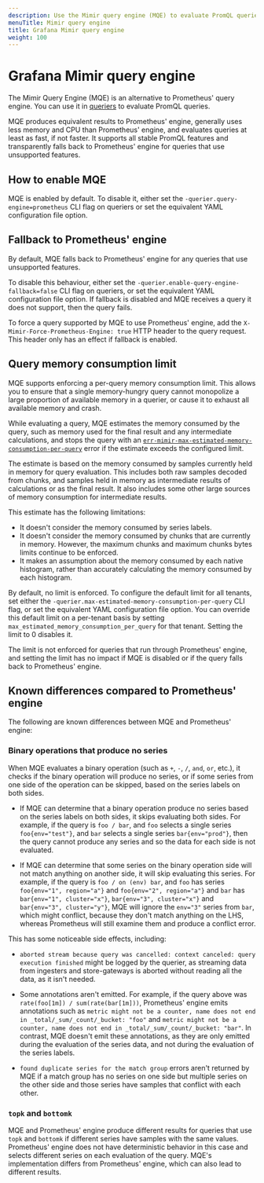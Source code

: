 ```yaml
---
description: Use the Mimir query engine (MQE) to evaluate PromQL queries.
menuTitle: Mimir query engine
title: Grafana Mimir query engine
weight: 100
---
```


# Grafana Mimir query engine

The Mimir Query Engine (MQE) is an alternative to Prometheus' query engine.
You can use it in [queriers](https://grafana.com/docs/mimir/<MIMIR_VERSION>/references/architecture/components/querier)
to evaluate PromQL queries.

MQE produces equivalent results to Prometheus' engine, generally uses less memory and CPU
than Prometheus' engine, and evaluates queries at least as fast, if not faster.
It supports all stable PromQL features and transparently falls back to Prometheus'
engine for queries that use unsupported features.

## How to enable MQE

MQE is enabled by default. To disable it, either set the
`-querier.query-engine=prometheus` CLI flag on queriers or set the equivalent YAML
configuration file option.

## Fallback to Prometheus' engine

By default, MQE falls back to Prometheus' engine for any queries that use unsupported
features.

To disable this behaviour, either set the `-querier.enable-query-engine-fallback=false`
CLI flag on queriers, or set the equivalent YAML configuration file option. If fallback
is disabled and MQE receives a query it does not support, then the query fails.

To force a query supported by MQE to use Prometheus' engine, add the
`X-Mimir-Force-Prometheus-Engine: true` HTTP header to the query request. This header only
has an effect if fallback is enabled.

## Query memory consumption limit

MQE supports enforcing a per-query memory consumption limit. This allows you to ensure that
a single memory-hungry query cannot monopolize a large proportion of available memory in a
querier, or cause it to exhaust all available memory and crash.

While evaluating a query, MQE estimates the memory consumed by the query, such as memory used
for the final result and any intermediate calculations, and stops the query with an
[`err-mimir-max-estimated-memory-consumption-per-query`](https://grafana.com/docs/mimir/<MIMIR_VERSION>/manage/mimir-runbooks#err-mimir-max-estimated-memory-consumption-per-query)
error if the estimate exceeds the configured limit.

The estimate is based on the memory consumed by samples currently held in memory for query
evaluation. This includes both raw samples decoded from chunks, and samples held in memory as
intermediate results of calculations or as the final result. It also includes some other large
sources of memory consumption for intermediate results.

This estimate has the following limitations:

- It doesn't consider the memory consumed by series labels.
- It doesn't consider the memory consumed by chunks that are currently in memory.
  However, the maximum chunks and maximum chunks bytes limits continue to be enforced.
- It makes an assumption about the memory consumed by each native histogram, rather than
  accurately calculating the memory consumed by each histogram.

By default, no limit is enforced. To configure the default limit for all tenants, set either
the `-querier.max-estimated-memory-consumption-per-query` CLI flag, or set the
equivalent YAML configuration file option. You can override this default limit on a per-tenant
basis by setting `max_estimated_memory_consumption_per_query` for that tenant. Setting the
limit to 0 disables it.

The limit is not enforced for queries that run through Prometheus' engine, and setting the limit
has no impact if MQE is disabled or if the query falls back to Prometheus' engine.

## Known differences compared to Prometheus' engine

The following are known differences between MQE and Prometheus' engine:

### Binary operations that produce no series

When MQE evaluates a binary operation (such as `+`, `-`, `/`, `and`, `or`, etc.), it checks if the binary operation will produce no series, or if some series from one side of the operation can be skipped, based on the series labels on both sides.

- If MQE can determine that a binary operation produce no series based on the series labels on both sides, it skips evaluating both sides.
  For example, if the query is `foo / bar`, and `foo` selects a single series `foo{env="test"}`, and
  `bar` selects a single series `bar{env="prod"}`, then the query cannot produce any series and so the
  data for each side is not evaluated.
  
- If MQE can determine that some series on the binary operation side will not match anything on another side, it will skip evaluating this series.
  For example, if the query is `foo / on (env) bar`, and `foo` has series `foo{env="1", region="a"}` and `foo{env="2", region="a"}` and `bar` has `bar{env="1", cluster="x"}`, `bar{env="3", cluster="x"}` and `bar{env="3", cluster="y"}`,
  MQE will ignore the `env="3"` series from `bar`, which might conflict, because they don't match anything on the LHS, whereas Prometheus will still examine them and produce a conflict error.

This has some noticeable side effects, including:

- `aborted stream because query was cancelled: context canceled: query execution finished` might be
  logged by the querier, as streaming data from ingesters and store-gateways is aborted without reading
  all the data, as it isn't needed.

- Some annotations aren't emitted. For example, if the query above was
  `rate(foo[1m]) / sum(rate(bar[1m]))`, Prometheus' engine emits annotations such as
  `metric might not be a counter, name does not end in _total/_sum/_count/_bucket: "foo"` and
  `metric might not be a counter, name does not end in _total/_sum/_count/_bucket: "bar"`. In contrast,
  MQE doesn't emit these annotations, as they are only emitted during the evaluation of the series data,
  and not during the evaluation of the series labels.

- `found duplicate series for the match group` errors aren't returned by MQE if a match group has no
  series on one side but multiple series on the other side and those series have samples that conflict
  with each other.

### `topk` and `bottomk`

MQE and Prometheus' engine produce different results for queries that use `topk`
and `bottomk` if different series have samples with the same values. Prometheus' engine does not
have deterministic behavior in this case and selects different series on each evaluation of the
query. MQE's implementation differs from Prometheus' engine, which can also lead to different results.
